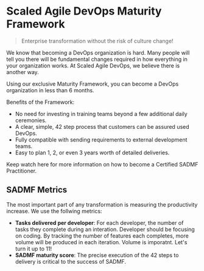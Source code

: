 # Scaled Agile DevOps Maturity Framework

>Enterprise transformation without the risk of culture change!

We know that becoming a DevOps organization is hard. Many people will tell you there will be fundamental changes
required in how everything in your organization works. At Scaled Agile DevOps, we believe there is another way.

Using
our exclusive Maturity Framework, you can become a DevOps organization in less than 6 months.

Benefits of the Framework:

- No need for investing in training teams beyond a few additional daily ceremonies.
- A clear, simple, 42 step process that customers can be assured used DevOps.
- Fully compatible with sending requirements to external development teams.
- Easy to plan 1, 2, or even 3 years worth of detailed deliveries.

Keep watch here for more information on how to become a Certified SADMF Practitioner.

## SADMF Metrics

The most important part of any transformation is measuring the productivity increase. We use the follwing metrics:

- **Tasks delivered per developer**: For each developer, the number of tasks they complete during an interation. Developer
  should be focusing on coding. By tracking the number of features each completes, more volume will be produced in each
  iteration. Volume is imporatnt. Let's turn it up to 11!
- **SADMF maturity score**: The precise execution of the 42 steps to delivery is critical to the success of SADMF.



